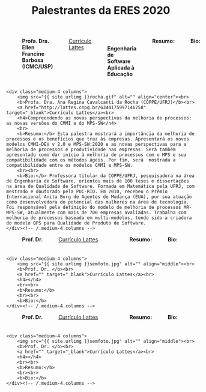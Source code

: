 ﻿---
layout: page-fullwidth
title: "Palestrantes da ERES 2020"
subheadline: ""
permalink: "/palestras/"
header:
   image_fullwidth: banner_eres2020.png
---

<div class="row t30">
    <div class="medium-4 columns">
        <img src="{{ site.urlimg }}semfoto.jpg" alt="" align="middle"><br>
        <b>Profa. Dra. Ellen Francine Barbosa (ICMC/USP)</b><br>		
		<a href="http://lattes.cnpq.br/7913302545613108" target="_blank">Currículo Lattes</a><br>
		<h4>Engenharia de Software Aplicada à Educação</h4>
		<br><br>
		<b>Resumo:</b> 
		<br><br>
		<b>Bio:</b> 		
    </div><!-- /.medium-4.columns -->

	<div class="medium-4 columns">
        <img src="{{ site.urlimg }}rocha.gif" alt="" align="center"><br>
        <b>Profa. Dra. Ana Regina Cavalcanti da Rocha (COPPE/UFRJ)</b><br>		
		<a href="http://lattes.cnpq.br/6344175997146758" target="_blank">Currículo Lattes</a><br>
		<h4>Compreendendo as novas perspectivas da melhoria de processos: as novas versões do CMMI e do MPS-SW</h4>
		<br>
		<b>Resumo:</b> Esta palestra mostrará a importância da melhoria de processos e os benefícios que traz às empresas. Apresentará os novos modelos CMMI-DEV v 2.0 e MPS-SW:2020 e as novas perspectivas para a melhoria de processos e produtividade nas empresas. Será também apresentado como dar início à melhoria de processos com o MPS e sua compatibilidade com os métodos ágeis. Por fim, será  mostrada a compatibilidade entre os modelos CMMI e MPS-SW.
		<br><br>
		<b>Bio:</b> Professora titular da COPPE/UFRJ, pesquisadora na área de Engenharia de Software, orientou mais de 100 teses e dissertações na área de Qualidade de Software. Formada em Matemática pela UFRJ, com mestrado e doutorado pela PUC-RIO. Em 2010, recebeu o Prêmio Internacional Anita Borg de Agentes de Mudança (EUA), por sua atuação como desenvolvedora do potencial das mulheres na área de tecnologia. Foi responsável pela definição do modelo de melhoria de processos MR-MPS-SW, atualmente com mais de 700 empresas avaliadas. Trabalha com melhoria de processos baseada em multi-modelos, tendo sido a criadora do modelo QPS para Qualidade de Produto de Software.		
    </div><!-- /.medium-4.columns -->
</div><!-- /.row -->


<div class="row t30">
    <div class="medium-4 columns">
        <img src="{{ site.urlimg }}semfoto.jpg" alt="" align="middle"><br>
        <b>Prof. Dr. </b><br>		
		<a href="" target="_blank">Currículo Lattes</a><br>
		<h4></h4>
		<br><br>
		<b>Resumo:</b> 
		<br><br>
		<b>Bio:</b> 		
    </div><!-- /.medium-4.columns -->

    <div class="medium-4 columns">
        <img src="{{ site.urlimg }}semfoto.jpg" alt="" align="middle"><br>
        <b>Prof. Dr. </b><br>		
		<a href="" target="_blank">Currículo Lattes</a><br>
		<h4></h4>
		<br><br>
		<b>Resumo:</b> 
		<br><br>
		<b>Bio:</b> 		
    </div><!-- /.medium-4.columns -->
</div><!-- /.row -->

<div class="row t30">
    <div class="medium-4 columns">
        <img src="{{ site.urlimg }}semfoto.jpg" alt="" align="middle"><br>
        <b>Prof. Dr. </b><br>		
		<a href="" target="_blank">Currículo Lattes</a><br>
		<h4></h4>
		<br><br>
		<b>Resumo:</b> 
		<br><br>
		<b>Bio:</b> 		
    </div><!-- /.medium-4.columns -->

    <div class="medium-4 columns">
        <img src="{{ site.urlimg }}semfoto.jpg" alt="" align="middle"><br>
        <b>Prof. Dr. </b><br>		
		<a href="" target="_blank">Currículo Lattes</a><br>
		<h4></h4>
		<br><br>
		<b>Resumo:</b> 
		<br><br>
		<b>Bio:</b> 		
    </div><!-- /.medium-4.columns -->
</div><!-- /.row -->



